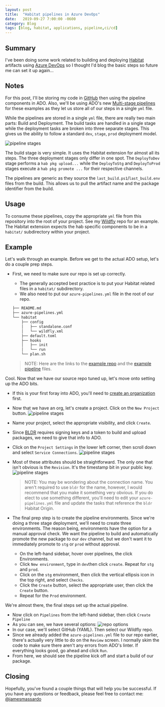 ```yaml
---
layout: post
title:  "Habitat pipelines in Azure DevOps"
date:   2019-09-27 7:00:00 -0600
category: Blog
tags: [blog, habitat, applications, pipeline,ci/cd]
---
```

## Summary

I've been doing some work related to building and deploying [Habitat](https://www.habitat.sh) artifacts using [Azure DevOps](https://dev.azure.com) so I thought I'd blog the basic steps so future me can set it up again...

## Notes

For this post, I'll be storing my code in [GitHub](https://www.github.com) then using the pipeline components in ADO. Also, we'll be using ADO's new [Multi-stage pipelines](https://devblogs.microsoft.com/devops/whats-new-with-azure-pipelines/) for these examples as they let us store all of our steps in a single `yml` file.

While the pipelines are stored in a single `yml` file, there are really two main parts: Build and Deployment. The build tasks are handled in a single stage while the deployment tasks are broken into three separate stages. This gives us the ability to follow a standard `dev`, `stage`, `prod` deployment model.

![pipeline stages](/public/img/ado-pipeline_stages.png)

The build stage is very simple. It uses the Habitat extension for almost all its steps. The three deployment stages only differ in one spot. The `DeployToDev` stage performs a `hab pkg upload...` while the `DeployToStg` and `DeployToProd` stages execute a `hab pkg promote ...` for their respective channels.

The pipelines are generic as they source the `last_build.ps1`/`last_build.env` files from the build. This allows us to pull the artifact name and the package identifier from the build.

## Usage

To consume these pipelines, copy the appropriate `yml` file from this repository into the root of your project. See my [Wildfly](https://github.com/jmassardo/wildfly) repo for an example. The Habitat extension expects the hab specific components to be in a `habitat/` subdirectory within your project.

## Example

Let's walk through an example. Before we get to the actual ADO setup, let's do a couple prep steps.

* First, we need to make sure our repo is set up correctly.
  * The generally accepted best practice is to put your Habitat related files in a `habitat/` subdirectory.
  * We also need to put our `azure-pipelines.yml` file in the root of our repo.

  ``` bash
  ├── README.md
  ├── azure-pipelines.yml
  └── habitat
      ├── config
      │   ├── standalone.conf
      │   └── wildfly.xml
      ├── default.toml
      ├── hooks
      │   ├── init
      │   └── run
      └── plan.sh
  ```

  > NOTE: Here are the links to the [example repo](https://github.com/jmassardo/wildfly) and the [example pipeline](https://github.com/jmassardo/azure_devops_hab_pipelines) files.

Cool. Now that we have our source repo tuned up, let's move onto setting up the ADO bits.

* If this is your first foray into ADO, you'll need to [create an organization](https://docs.microsoft.com/en-us/azure/devops/organizations/accounts/create-organization?view=azure-devops) first.
* Now that we have an org, let's create a project. Click on the `New Project` button.
  ![pipeline stages](/public/img/ado-new-project.png)
* Name your project, select the appropriate visibility, and click `Create`.
* Since [BLDR](https://bldr.habitat.sh) requires signing keys and a token to build and upload packages, we need to give that info to ADO.
* Click on the `Project Settings` in the lower left corner, then scroll down and select `Service Connections`.
  ![pipeline stages](/public/img/ado-service-connections.png)
* Most of these attributes should be straightforward. The only one that isn't obvious is the `Revision`. It's the timestamp bit in your public key.
  ![pipeline stages](/public/img/ado-hab-origin.png)

  >NOTE: You may be wondering about the connection name. You aren't required to use `bldr` for the name, however, I would recommend that you make it something very obvious. If you do elect to use something different, you'll need to edit your `azure-pipelines.yml` file and update the tasks that reference the `bldr` Habitat Origin.

* The final prep step is to create the pipeline environments. Since we're doing a three stage deployment, we'll need to create three environments. The reason being, environments have the option for a manual approval check. We want the pipeline to build and automatically promote the new package to our `dev` channel, but we don't want it to immediately promote to `stg` or `prod` without approval.
  * On the left-hand sidebar, hover over pipelines, the click Environments.
  * Click `New environment`, type in `dev`then click `create`. Repeat for `stg` and `prod`.
  * Click on the `stg` environment, then click the vertical ellipsis icon in the top right, and select `Checks`.
  * Click the `Create` button, select the appropriate user, then click the `Create` button.
  * Repeat for the `Prod` environment.

We're almost there, the final steps set up the actual pipeline.

* Now click on `Pipelines` from the left-hand sidebar, then click `Create Pipeline`
* As you can see, we have several options:
  ![repo options](/public/img/ado-pipeline-connect.png)
* In our case, we'll select GitHub (YAML). Then select our Wildfly repo.
* Since we already added the `azure-pipelines.yml` file to our repo earlier, there's actually very little to do on the `Review` screen. I normally skim the code to make sure there aren't any errors from ADO's linter. If everything looks good, go ahead and click `Run`.
* From here, we should see the pipeline kick off and start a build of our package.

## Closing

Hopefully, you've found a couple things that will help you be successful. If you have any questions or feedback, please feel free to contact me: [@jamesmassardo](https://twitter.com/jamesmassardo)
